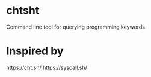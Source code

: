 # chtsht
Command line tool for querying programming keywords

# Inspired by

https://cht.sh/
https://syscall.sh/
